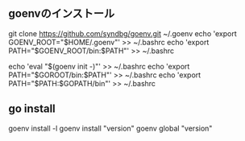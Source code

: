 ## goenvのインストール
git clone https://github.com/syndbg/goenv.git ~/.goenv
echo 'export GOENV_ROOT="$HOME/.goenv"' >> ~/.bashrc
echo 'export PATH="$GOENV_ROOT/bin:$PATH"' >> ~/.bashrc

echo 'eval "$(goenv init -)"' >> ~/.bashrc
echo 'export PATH="$GOROOT/bin:$PATH"' >> ~/.bashrc
echo 'export PATH="$PATH:$GOPATH/bin"' >> ~/.bashrc

## go install
goenv install -l
goenv install "version"
goenv global "version"
